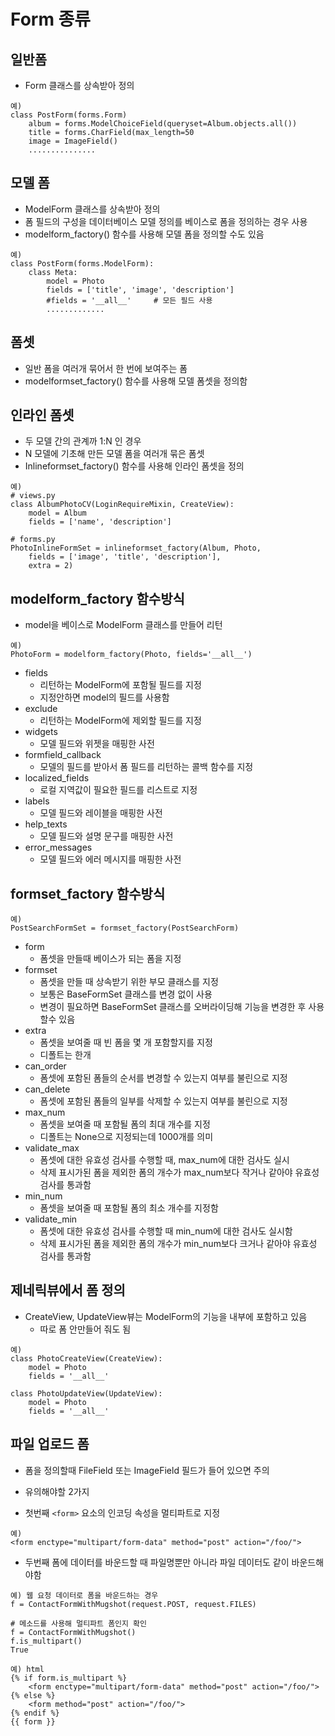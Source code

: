 # Form 종류

## 일반폼
+ Form 클래스를 상속받아 정의
```
예)
class PostForm(forms.Form)
    album = forms.ModelChoiceField(queryset=Album.objects.all())
    title = forms.CharField(max_length=50
    image = ImageField()
    ...............
```    
## 모델 폼
+ ModelForm 클래스를 상속받아 정의
+ 폼 필드의 구성을 데이터베이스 모델 정의를 베이스로 폼을 정의하는 경우 사용
+ modelform_factory() 함수를 사용해 모델 폼을 정의할 수도 있음
```
예)
class PostForm(forms.ModelForm):
    class Meta:
        model = Photo
        fields = ['title', 'image', 'description']
        #fields = '__all__'     # 모든 필드 사용
        .............
```    
## 폼셋
+ 일반 폼을 여러개 묶어서 한 번에 보여주는 폼
+ modelformset_factory() 함수를 사용해 모델 폼셋을 정의함


## 인라인 폼셋
+ 두 모델 간의 관계까 1:N 인 경우 
+ N 모델에 기초해 만든 모델 폼을 여러개 묶은 폼셋
+ Inlineformset_factory() 함수를 사용해 인라인 폼셋을 정의

```
예) 
# views.py
class AlbumPhotoCV(LoginRequireMixin, CreateView):
    model = Album
    fields = ['name', 'description']
    
# forms.py
PhotoInlineFormSet = inlineformset_factory(Album, Photo,
    fields = ['image', 'title', 'description'],
    extra = 2)   
```      
        
        
## modelform_factory 함수방식
+ model을 베이스로 ModelForm 클래스를 만들어 리턴
    
```
예)
PhotoForm = modelform_factory(Photo, fields='__all__')
```        
+ fields
    + 리턴하는 ModelForm에 포함될 필드를 지정
    + 지정안하면 model의 필드를 사용함
+ exclude
    + 리턴하는 ModelForm에 제외할 필드를 지정
+ widgets
    + 모델 필드와 위젯을 매핑한 사전
+ formfield_callback
    + 모델의 필드를 받아서 폼 필드를 리턴하는 콜백 함수를 지정
+ localized_fields
    + 로컬 지역값이 필요한 필드를 리스트로 지정
+ labels
    + 모델 필드와 레이블을 매핑한 사전
+ help_texts
    + 모델 필드와 설명 문구를 매핑한 사전
+ error_messages
    + 모델 필드와 에러 메시지를 매핑한 사전    

## formset_factory 함수방식    
```
예) 
PostSearchFormSet = formset_factory(PostSearchForm)
```    
+ form
    + 폼셋을 만들때 베이스가 되는 폼을 지정
+ formset
    + 폼셋을 만들 때 상속받기 위한 부모 클래스를 지정
    + 보통은 BaseFormSet 클래스를 변경 없이 사용
    + 변경이 필요하면 BaseFormSet 클래스를 오버라이딩해 기능을 변경한 후 사용할수 있음
+ extra
    + 폼셋을 보여줄 때 빈 폼을 몇 개 포함할지를 지정
    + 디폴트는 한개
+ can_order
    + 폼셋에 포함된 폼들의 순서를 변경할 수 있는지 여부를 불린으로 지정
+ can_delete
    + 폼셋에 포함된 폼들의 일부를 삭제할 수 있는지 여부를 불린으로 지정
+ max_num
    + 폼셋을 보여줄 때 포함될 폼의 최대 개수를 지정
    + 디폴트는 None으로 지정되는데 1000개를 의미
+ validate_max
    + 폼셋에 대한 유효성 검사를 수행할 때, max_num에 대한 검사도 실시
    + 삭제 표시가된 폼을 제외한 폼의 개수가 max_num보다 작거나 같아야 유효성 검사를 통과함
+ min_num
    + 폼셋을 보여줄 때 포함될 폼의 최소 개수를 지정함
+ validate_min
    + 폼셋에 대한 유효성 검사를 수행할 때 min_num에 대한 검사도 실시함
    + 삭제 표시가된 폼을 제외한 폼의 개수가 min_num보다 크거나 같아야 유효성 검사를 통과함                                
                        
    
## 제네릭뷰에서 폼 정의
+ CreateView, UpdateView뷰는 ModelForm의 기능을 내부에 포함하고 있음
    + 따로 폼 안만들어 줘도 됨
```
예)
class PhotoCreateView(CreateView):
    model = Photo
    fields = '__all__'
    
class PhotoUpdateView(UpdateView):
    model = Photo
    fields = '__all__'    
```    

## 파일 업로드 폼
+ 폼을 정의할때 FileField 또는 ImageField 필드가 들어 있으면 주의
+ 유의해야할 2가지
 
+ 첫번째 `<form>` 요소의 인코딩 속성을 멀티파트로 지정
```
예)
<form enctype="multipart/form-data" method="post" action="/foo/">
```
+ 두번째 폼에 데이터를 바운드할 때 파일명뿐만 아니라 파일 데이터도 같이 바운드해야함
```
예) 웹 요청 데이터로 폼을 바운드하는 경우
f = ContactFormWithMugshot(request.POST, request.FILES)

# 메소드를 사용해 멀티파트 폼인지 확인
f = ContactFormWithMugshot()
f.is_multipart()
True
```

```
예) html
{% if form.is_multipart %}
    <form enctype="multipart/form-data" method="post" action="/foo/">
{% else %}
    <form method="post" action="/foo/">
{% endif %}
{{ form }}        
```
